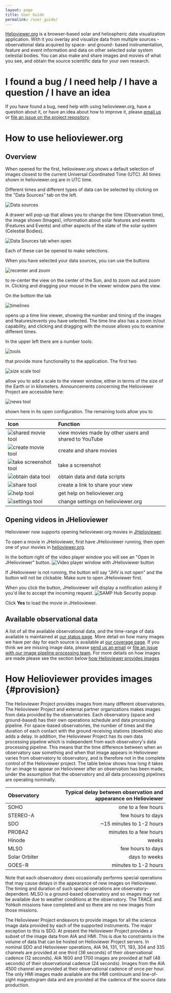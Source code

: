 ```yaml
---
layout: page
title: User Guide
permalink: /user_guide/
---
```


[Helioviewer.org][hvorg] is a browser-based solar and heliospheric data visualization application. With it you overlay and visualize data from multiple sources - observational data acquired by space- and ground- based instrumentation, feature and event information and data on other selected solar system celestial bodies. You can also make and share images and movies of what you see, and obtain the source scientific data for your own research.


# I found a bug / I need help / I have a question / I have an idea
If you have found a bug, need help with using helioviewer.org,  have a
question about it, or have an idea about how to improve it, please
[email us][hvpnemail] or [file an issue on the project repository][hvp].



# How to use helioviewer.org

## Overview
When opened for the first, helioviewer.org shows a default selection of images closest to the current Universal Coordinated Time (UTC). All times shown in helioviewer.org are in UTC time.

Different times and different types of data can be selected by clicking on the "Data Sources" tab on the left.

![Data sources](images/user_guide/data_sources.png)

A drawer will pop-up that allows you to change the time (Observation time), the image shown (Images), information about solar features and events (Features and Events) and other aspects of the state of the solar system (Celestial Bodies).

![Data Sources tab when open](images/user_guide/data_sources_open.png)

Each of these can be opened to make selections.

When you have selected your data sources, you can use the buttons

![recenter and zoom](images/user_guide/recenter_and_zoom.png)

to re-center the view on the center of the Sun, and to zoom out and zoom in. Clicking and dragging your mouse in the viewer window pans the view.

On the bottom the tab

![timelines](images/user_guide/timelines.png)

opens up a time line viewer, showing the number and timing of the images and features/events you have selected. The time line also has a zoom in/out capability, and clicking and dragging with the mouse allows you to examine different times.

In the upper left there are a number tools:

![tools](images/user_guide/tools.png)

that provide more functionality to the application.  The first two

![size scale tool](images/user_guide/tool_scale.png)

allow you to add a scale to the viewer window, either in terms of the size of the Earth or in kilometers.  Announcements concerning the Helioviewer Project are accessible here:

![news tool](images/user_guide/tool_news_open.png)

shown here in its open configuration. The remaining tools allow you to

| Icon | Function |
|:----------|:----------|
|  ![shared movie tool](images/user_guide/tool_youtube.png)           | view movies made by other users and shared to YouTube |
| ![create movie tool](images/user_guide/tool_movie.png)    | create and share movies |
|  ![take screenshot tool](images/user_guide/tool_screenshot.png)             | take a screenshot |
| ![obtain data tool](images/user_guide/tool_download_data.png)        | obtain data and data scripts |
| ![share tool](images/user_guide/tool_share.png)         | create a link to share your view |
| ![help tool](images/user_guide/tool_help.png)           | get help on helioviewer.org |
| ![settings tool](images/user_guide/tool_settings.png)  | change settings on helioviewer.org |

## Opening videos in JHelioviewer
Helioviewer now supports opening helioviewer.org movies in [JHelioviewer](https://www.jhelioviewer.org/).

To open a movie in JHelioviewer, first have JHelioviewer running, then open one of your movies in [helioviewer.org](https://helioviewer.org).

In the bottom right of the video player window you will see an "Open In JHelioviewer" button.
![Video player window with JHelioviewer button](/images/uploads/2023/jhv-video.jpg)

If JHelioviewer is not running, the button will say "JHV is not open" and the button will not be clickable. Make sure to open JHelioviewer first.

When you click the button, JHelioviewer will display a notification asking if you'd like to accept the incoming request.
![SAMP Hub Security popup](/images/uploads/2023/security.jpg)

Click **Yes** to load the movie in JHelioviewer.

## Available observational data
A list of all the available observational data, and the time-range of
data available is maintained at [our status page][hvstatus]. More
detail on how many images we have per day for each source is available
at [our coverage page][hvcoverage]. If you think we are missing image
data, please [send us an email][hvpnemail] or [file an issue with
our image pipeline processing team][hvjp2gen]. For more details on how
images are made please see the section below [how Helioviewer provides
images](#provision)


# How Helioviewer provides images {#provision}

The Helioviewer Project provides images from many different observatories. The Helioviewer Project and external partner organizations makes images from data provided by the observatories. Each observatory (space and ground-based) has their own operations schedule and data processing pipeline. For space-based observatories, the number of times and the duration of each contact with the ground receiving stations (downlink) also adds a delay. In addition, the Helioviewer Project has its own data processing pipeline which is independent from each observatory's data processing pipeline. This means that the time difference between when an observatory saw something and when that image appears in Helioviewer varies from observatory to observatory, and is therefore not in the complete control of the Helioviewer project. The table below shows how long it takes for an image to appear on Helioviewer after an observation has been made, under the assumption that the observatory and all data processing pipelines are operating nominally.

| Observatory | Typical delay between observation and appearance on Helioviewer |
|:----------|----------:|
|SOHO            | one to a few hours |
|STEREO-A     | few hours to days |
|SDO              | ~15 minutes to 1-2 hours |
|PROBA2         | minutes to a few hours |
|Hinode         | weeks |
|MLSO            | few hours to days |
|Solar Orbiter  | days to weeks |
|GOES-R | minutes to 1-2 hours|

Note that each observatory does occasionally performs special operations that may cause delays in the appearance of new images on Helioviewer. The timing and duration of such special operations are observatory-dependent. MLSO is a ground-based observatory and so images may not be available due to weather conditions at the observatory. The TRACE and Yohkoh missions have completed and so there are no new images from those missions.

The Helioviewer Project endeavors to provide images for all the science image data provided by each of the supported instruments. The major exception to this is SDO. At present the Helioviewer Project provides a subset of the image data from AIA and HMI. This is due to constraints in the volume of data that can be hosted on Helioviewer Project servers. In nominal SDO and Helioviewer operations, AIA 94, 131, 171, 193, 304 and 335 channels are provided at one third (36 seconds) of their observational cadence (12 seconds). AIA 1600 and 1700 images are provided at half (48 seconds) of their observational cadence (24 seconds). Images from the AIA 4500 channel are provided at their observational cadence of once per hour. The only HMI images made available are the HMI continuum and line-of-sight magnetogram data and are provided at the cadence of the source data production.



[hvp]: https://github.com/Helioviewer-Project
[hvpapi]: https://github.com/Helioviewer.org/api
[hvjp2gen]: https://github.com/Helioviewer-Project/jp2gen
[hvstatus]: https://api.helioviewer.org/status
[hvcoverage]: https://api.helioviewer.org/statistics/bokeh/coverage
[hvorg]: https://www.helioviewer.org
[jhvorg]: https://www.jhelioviewer.org
[hvpnemail]: mailto:HelioViewerDevelopment@nasa.onmicrosoft.com

[comment]: <> (pandoc --toc --number-sections -s user_guide.md references.md -o user_guide.html)
